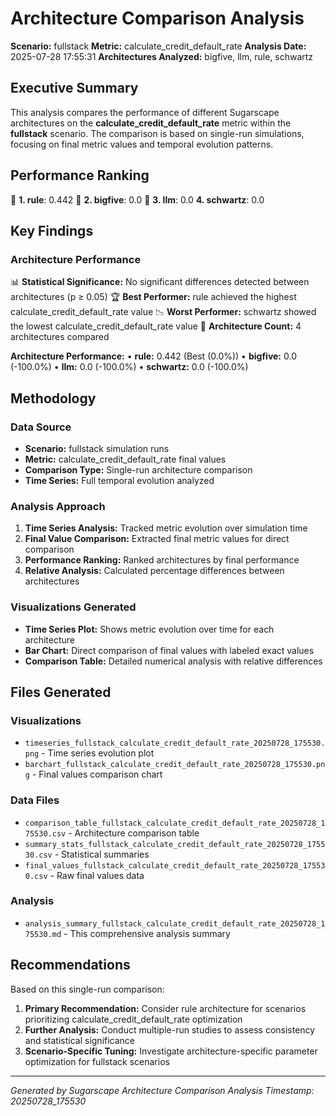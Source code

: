 # Architecture Comparison Analysis

**Scenario:** fullstack
**Metric:** calculate_credit_default_rate
**Analysis Date:** 2025-07-28 17:55:31
**Architectures Analyzed:** bigfive, llm, rule, schwartz

## Executive Summary

This analysis compares the performance of different Sugarscape architectures on the **calculate_credit_default_rate** metric within the **fullstack** scenario. The comparison is based on single-run simulations, focusing on final metric values and temporal evolution patterns.

## Performance Ranking

🥇 **1. rule**: 0.442
🥈 **2. bigfive**: 0.0
🥉 **3. llm**: 0.0
   **4. schwartz**: 0.0

## Key Findings

### Architecture Performance
📊 **Statistical Significance:** No significant differences detected between architectures (p ≥ 0.05)
🏆 **Best Performer:** rule achieved the highest calculate_credit_default_rate value
📉 **Worst Performer:** schwartz showed the lowest calculate_credit_default_rate value
🔢 **Architecture Count:** 4 architectures compared

**Architecture Performance:**
• **rule:** 0.442 (Best (0.0%))
• **bigfive:** 0.0 (-100.0%)
• **llm:** 0.0 (-100.0%)
• **schwartz:** 0.0 (-100.0%)

## Methodology

### Data Source
- **Scenario:** fullstack simulation runs
- **Metric:** calculate_credit_default_rate final values
- **Comparison Type:** Single-run architecture comparison
- **Time Series:** Full temporal evolution analyzed

### Analysis Approach
1. **Time Series Analysis:** Tracked metric evolution over simulation time
2. **Final Value Comparison:** Extracted final metric values for direct comparison
3. **Performance Ranking:** Ranked architectures by final performance
4. **Relative Analysis:** Calculated percentage differences between architectures

### Visualizations Generated
- **Time Series Plot:** Shows metric evolution over time for each architecture
- **Bar Chart:** Direct comparison of final values with labeled exact values
- **Comparison Table:** Detailed numerical analysis with relative differences

## Files Generated

### Visualizations
- `timeseries_fullstack_calculate_credit_default_rate_20250728_175530.png` - Time series evolution plot
- `barchart_fullstack_calculate_credit_default_rate_20250728_175530.png` - Final values comparison chart

### Data Files
- `comparison_table_fullstack_calculate_credit_default_rate_20250728_175530.csv` - Architecture comparison table
- `summary_stats_fullstack_calculate_credit_default_rate_20250728_175530.csv` - Statistical summaries
- `final_values_fullstack_calculate_credit_default_rate_20250728_175530.csv` - Raw final values data

### Analysis
- `analysis_summary_fullstack_calculate_credit_default_rate_20250728_175530.md` - This comprehensive analysis summary

## Recommendations

Based on this single-run comparison:
1. **Primary Recommendation:** Consider rule architecture for scenarios prioritizing calculate_credit_default_rate optimization
2. **Further Analysis:** Conduct multiple-run studies to assess consistency and statistical significance
3. **Scenario-Specific Tuning:** Investigate architecture-specific parameter optimization for fullstack scenarios


---
*Generated by Sugarscape Architecture Comparison Analysis*
*Timestamp: 20250728_175530*
